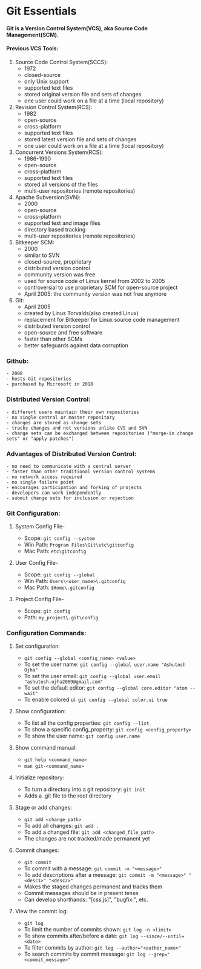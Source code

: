 # Git Essentials

#### Git is a Version Control System(VCS), aka Source Code Management(SCM).

#### Previous VCS Tools:

1. Source Code Control System(SCCS):
    - 1972
    - closed-source
    - only Unix support
    - supported text files
    - stored original version file and sets of changes
    - one user could work on a file at a time (local repository)
2. Revision Control System(RCS):
    - 1982
    - open-source
    - cross-platform
    - supported text files
    - stored latest version file and sets of changes
    - one user could work on a file at a time (local repository)
3. Concurrent Versions System(RCS):
    - 1986-1990
    - open-source
    - cross-platform
    - supported text files
    - stored all versions of the files
    - multi-user repositories (remote repositories)
4. Apache Subversion(SVN):
    - 2000
    - open-source
    - cross-platform
    - supported text and image files
    - directory based tracking
    - multi-user repositories (remote repositories)
5. Bitkeeper SCM:
    - 2000
    - similar to SVN
    - closed-source, proprietary
    - distributed version control
    - community version was free
    - used for source code of Linux kernel from 2002 to 2005
    - controversial to use proprietary SCM for open-source project
    - April 2005: the community version was not free anymore
6. Git:
    - April 2005
    - created by Linus Torvalds(also created Linux)
    - replacement for Bitkeeper for Linux source code management
    - distributed version control
    - open-source and free software
    - faster than other SCMs
    - better safeguards against data corruption

### Github:
    - 2008
    - hosts Git repositories
    - purchased by Microsoft in 2018

### Distributed Version Control:
    - different users maintain their own repositories
    - no single central or master repository
    - changes are stored as change sets
    - tracks changes and not versions unlike CVS and SVN
    - change sets can be exchanged between repositories ("merge-in change sets" or "apply patches")

### Advantages of Distributed Version Control:
    - no need to communicate with a central server
    - faster than other traditional version control systems
    - no network access required
    - no single failure point
    - encourages participation and forking of projects
    - developers can work independently
    - submit change sets for inclusion or rejection

### Git Configuration:

1. System Config File-
    - Scope:        `git config --system`
    - Win Path:     `Program Files\Git\etc\gitconfig`
    - Mac Path:     `etc\gitconfig`

2. User Config File-
    - Scope:        `git config --global`
    - Win Path:     `Users\<user_name>\.gitconfig`
    - Mac Path:     `$Home\.gitconfig`

3. Project Config File-
    - Scope:        `git config`
    - Path:         `my_project\.git\config`

### Configuration Commands:

1. Set configuration:
    - `git config --global <config_name> <value>`
    - To set the user name:        `git config --global user.name "Ashutosh Ojha"`
    - To set the user email:       `git config --global user.email "ashutosh.ojha2009@gmail.com"`
    - To set the default editor:   `git config --global core.editor "atom --wait"`
    - To enable colored ui:        `git config --global color.ui true`

2. Show configuration:
    - To list all the config properties:   `git config --list`
    - To show a specific config_property:  `git config <config_property>`
    - To show the user name:               `git config user.name`

2. Show command manual:
    - `git help <command_name>`
    - `man git-<command_name>`

3. Initialize repository:
    - To turn a directory into a git repository: `git init`
    - Adds a .git file to the root directory

4. Stage or add changes:
    - `git add <change_path>`
    - To add all changes:      `git add .`
    - To add a changed file:   `git add <changed_file_path>`
    - The changes are not tracked/made permanent yet

5. Commit changes:
    - `git commit`
    - To commit with a message:    `git commit -m "<message>"`
    - To add descriptions after a message: `git commit -m "<message>" "<desc1>" "<desc2>"`
    - Makes the staged changes permanent and tracks them
    - Commit messages should be in present tense
    - Can develop shorthands: "[css,js]", "bugfix:", etc.

3. View the commit log:
    - `git log`
    - To limit the number of commits shown: `git log -n <limit>`
    - To show commits after/before a date:  `git log --since/--until=<date>`
    - To filter commits by author:          `git log --author="<author_name>"`
    - To search commits by commit message:  `git log --grep="<commit_message>"`